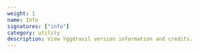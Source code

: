 ```yaml
---
weight: 1
name: Info
signatures: ["info"]
category: utility
description: View Yggdrasil version information and credits.
---
```

